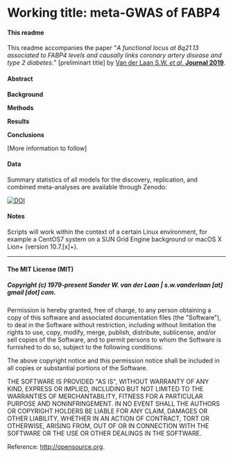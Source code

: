 Working title: meta-GWAS of FABP4
===========================================================

#### This readme
This readme accompanies the paper "_A functional locus at 8q21.13 associated to FABP4 levels and causally links coronary artery disease and type 2 diabetes._" [preliminart title] by [Van der Laan S.W. *et al*. **Journal 2019**]().

#### Abstract
**Background** 

**Methods** 

**Results** 

**Conclusions** 

[More information to follow]

#### Data
Summary statistics of all models for the discovery, replication, and combined meta-analyses are available through Zenodo: 

[![DOI](https://zenodo.org/badge/1344910.svg)](https://zenodo.org/badge/latestdoi/1344910)

#### Notes
Scripts will work within the context of a certain Linux environment, for example a CentOS7 system on a SUN Grid Engine background or macOS X Lion+ (version 10.7.[x]+). 


--------------

#### The MIT License (MIT)
##### Copyright (c) 1979-present Sander W. van der Laan | s.w.vanderlaan [at] gmail [dot] com.

Permission is hereby granted, free of charge, to any person obtaining a copy of this software and associated documentation files (the "Software"), to deal in the Software without restriction, including without limitation the rights to use, copy, modify, merge, publish, distribute, sublicense, and/or sell copies of the Software, and to permit persons to whom the Software is furnished to do so, subject to the following conditions:   

The above copyright notice and this permission notice shall be included in all copies or substantial portions of the Software.

THE SOFTWARE IS PROVIDED "AS IS", WITHOUT WARRANTY OF ANY KIND, EXPRESS OR IMPLIED, INCLUDING BUT NOT LIMITED TO THE WARRANTIES OF MERCHANTABILITY, FITNESS FOR A PARTICULAR PURPOSE AND NONINFRINGEMENT. IN NO EVENT SHALL THE AUTHORS OR COPYRIGHT HOLDERS BE LIABLE FOR ANY CLAIM, DAMAGES OR OTHER LIABILITY, WHETHER IN AN ACTION OF CONTRACT, TORT OR OTHERWISE, ARISING FROM, OUT OF OR IN CONNECTION WITH THE SOFTWARE OR THE USE OR OTHER DEALINGS IN THE SOFTWARE.

Reference: http://opensource.org.
